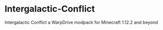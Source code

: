 # Intergalactic-Conflict
Intergalactic Conflict a WarpDrive modpack for Minecraft 1.12.2 and beyond 
